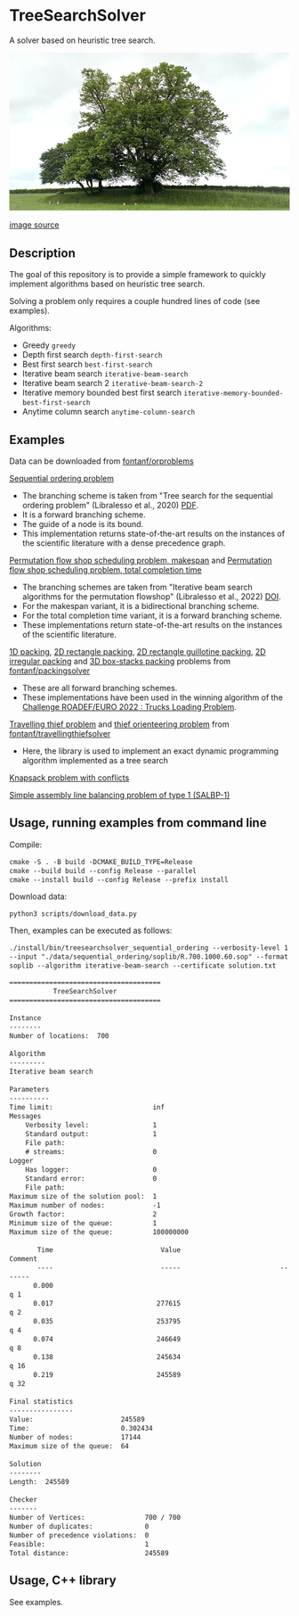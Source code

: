 # TreeSearchSolver

A solver based on heuristic tree search.

![treesearch](img/treesearch.jpg?raw=true "treesearch")

[image source](https://commons.wikimedia.org/wiki/File:Saint-L%C3%A9ger-l%C3%A8s-Domart,arbre_de_la_croix_Notre-Dame_14.jpg)

## Description

The goal of this repository is to provide a simple framework to quickly implement algorithms based on heuristic tree search.

Solving a problem only requires a couple hundred lines of code (see examples).

Algorithms:
* Greedy `greedy`
* Depth first search `depth-first-search`
* Best first search `best-first-search`
* Iterative beam search `iterative-beam-search`
* Iterative beam search 2 `iterative-beam-search-2`
* Iterative memory bounded best first search `iterative-memory-bounded-best-first-search`
* Anytime column search `anytime-column-search`

## Examples

Data can be downloaded from [fontanf/orproblems](https://github.com/fontanf/orproblems)

[Sequential ordering problem](include/treesearchsolver/examples/sequential_ordering.hpp)

* The branching scheme is taken from "Tree search for the sequential ordering problem" (Libralesso et al., 2020) [PDF](https://ecai2020.eu/papers/1126_paper.pdf).
* It is a forward branching scheme.
* The guide of a node is its bound.
* This implementation returns state-of-the-art results on the instances of the scientific literature with a dense precedence graph.

[Permutation flow shop scheduling problem, makespan](include/treesearchsolver/examples/permutation_flowshop_scheduling_makespan.hpp) and [Permutation flow shop scheduling problem, total completion time](include/treesearchsolver/examples/permutation_flowshop_scheduling_tct.hpp)

* The branching schemes are taken from "Iterative beam search algorithms for the permutation flowshop" (Libralesso et al., 2022) [DOI](https://doi.org/10.1016/j.ejor.2021.10.015).
* For the makespan variant, it is a bidirectional branching scheme.
* For the total completion time variant, it is a forward branching scheme.
* These implementations return state-of-the-art results on the instances of the scientific literature.

[1D packing](https://github.com/fontanf/packingsolver/blob/master/src/onedimensional/branching_scheme.hpp), [2D rectangle packing](https://github.com/fontanf/packingsolver/blob/master/src/rectangle/branching_scheme.hpp), [2D rectangle guillotine packing](https://github.com/fontanf/packingsolver/blob/master/src/rectangleguillotine/branching_scheme.hpp), [2D irregular packing](https://github.com/fontanf/packingsolver/blob/master/src/irregular/branching_scheme.hpp) and [3D box-stacks packing](https://github.com/fontanf/packingsolver/blob/master/src/boxstacks/branching_scheme.hpp) problems from [fontanf/packingsolver](https://github.com/fontanf/packingsolver/)

* These are all forward branching schemes.
* These implementations have been used in the winning algorithm of the [Challenge ROADEF/EURO 2022 : Trucks Loading Problem](https://www.roadef.org/challenge/2022/en/).

[Travelling thief problem](https://github.com/fontanf/travellingthiefsolver/blob/master/include/travellingthiefsolver/travelling_thief/algorithms/tree_search.hpp) and [thief orienteering problem](https://github.com/fontanf/travellingthiefsolver/blob/master/include/travellingthiefsolver/thief_orienteering/algorithms/tree_search.hpp) from [fontanf/travellingthiefsolver](https://github.com/fontanf/travellingthiefsolver/)

* Here, the library is used to implement an exact dynamic programming algorithm implemented as a tree search

[Knapsack problem with conflicts](include/treesearchsolver/examples/knapsack_with_conflicts.hpp)

[Simple assembly line balancing problem of type 1 (SALBP-1)](include/treesearchsolver/examples/simple_assembly_line_balancing_1.hpp)

## Usage, running examples from command line

Compile:
```shell
cmake -S . -B build -DCMAKE_BUILD_TYPE=Release
cmake --build build --config Release --parallel
cmake --install build --config Release --prefix install
```

Download data:
```shell
python3 scripts/download_data.py
```

Then, examples can be executed as follows:
```shell
./install/bin/treesearchsolver_sequential_ordering --verbosity-level 1 --input "./data/sequential_ordering/soplib/R.700.1000.60.sop" --format soplib --algorithm iterative-beam-search --certificate solution.txt
```
```
======================================
           TreeSearchSolver           
======================================

Instance
--------
Number of locations:  700

Algorithm
---------
Iterative beam search

Parameters
----------
Time limit:                         inf
Messages
    Verbosity level:                1
    Standard output:                1
    File path:                      
    # streams:                      0
Logger
    Has logger:                     0
    Standard error:                 0
    File path:                      
Maximum size of the solution pool:  1
Maximum number of nodes:            -1
Growth factor:                      2
Minimum size of the queue:          1
Maximum size of the queue:          100000000

       Time                           Value                         Comment
       ----                           -----                         -------
      0.000                                                             q 1
      0.017                          277615                             q 2
      0.035                          253795                             q 4
      0.074                          246649                             q 8
      0.138                          245634                            q 16
      0.219                          245589                            q 32

Final statistics
----------------
Value:                      245589
Time:                       0.302434
Number of nodes:            17144
Maximum size of the queue:  64

Solution
--------
Length:  245589

Checker
-------
Number of Vertices:               700 / 700
Number of duplicates:             0
Number of precedence violations:  0
Feasible:                         1
Total distance:                   245589
```

## Usage, C++ library

See examples.
